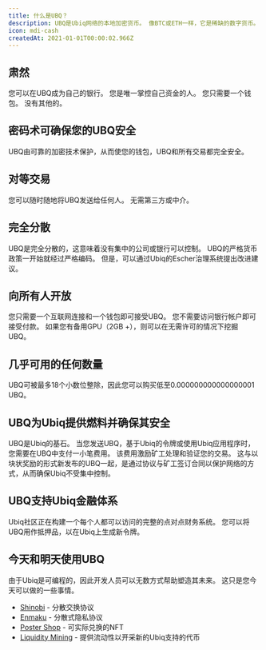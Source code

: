 ```yaml
---
title: 什么是UBQ？
description: UBQ是Ubiq网络的本地加密货币。 像BTC或ETH一样，它是稀缺的数字货币。
icon: mdi-cash
createdAt: 2021-01-01T00:00:02.966Z
---
```


## 肃然

您可以在UBQ成为自己的银行。 您是唯一掌控自己资金的人。 您只需要一个钱包。 没有其他的。

## 密码术可确保您的UBQ安全

UBQ由可靠的加密技术保护，从而使您的钱包，UBQ和所有交易都完全安全。

## 对等交易

您可以随时随地将UBQ发送给任何人。 无需第三方或中介。

## 完全分散

UBQ是完全分散的，这意味着没有集中的公司或银行可以控制。 UBQ的严格货币政策一开始就经过严格编码。 但是，可以通过Ubiq的Escher治理系统提出改进建议。

## 向所有人开放

您只需要一个互联网连接和一个钱包即可接受UBQ。 您不需要访问银行帐户即可接受付款。 如果您有备用GPU（2GB +），则可以在无需许可的情况下挖掘UBQ。

## 几乎可用的任何数量

UBQ可被最多18个小数位整除，因此您可以购买低至0.000000000000000001 UBQ。

## UBQ为Ubiq提供燃料并确保其安全

UBQ是Ubiq的基石。 当您发送UBQ，基于Ubiq的令牌或使用Ubiq应用程序时，您需要在UBQ中支付一小笔费用。 该费用激励矿工处理和验证您的交易。 这与以块状奖励的形式新发布的UBQ一起，是通过协议与矿工签订合同以保护网络的方式，从而确保Ubiq不受集中控制。

## UBQ支持Ubiq金融体系

Ubiq社区正在构建一个每个人都可以访问的完整的点对点财务系统。
您可以将UBQ用作抵押品，以在Ubiq上生成新令牌。

## 今天和明天使用UBQ

由于Ubiq是可编程的，因此开发人员可以无数方式帮助塑造其未来。 这只是您今天可以做的一些事情。

* [Shinobi](https://shinobi-info.ubiq.ninja) - 分散交换协议
* [Enmaku](https://ubiq.enamaku.io) - 分散式隐私协议
* [Poster Shop](https://poster.ubiqsmart.com/) - 可实际兑换的NFT
* [Liquidity Mining](https://tge1.ubiqsmart.com/) - 提供流动性以开采新的Ubiq支持的代币

